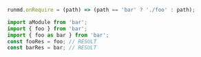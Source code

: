 ```javascript --hide
runmd.onRequire = (path) => (path == 'bar' ? './foo' : path);
```

```javascript --run
import aModule from 'bar';
import { foo } from 'bar';
import { foo as bar } from 'bar';
const fooRes = foo; // RESULT
const barRes = bar; // RESULT
```
